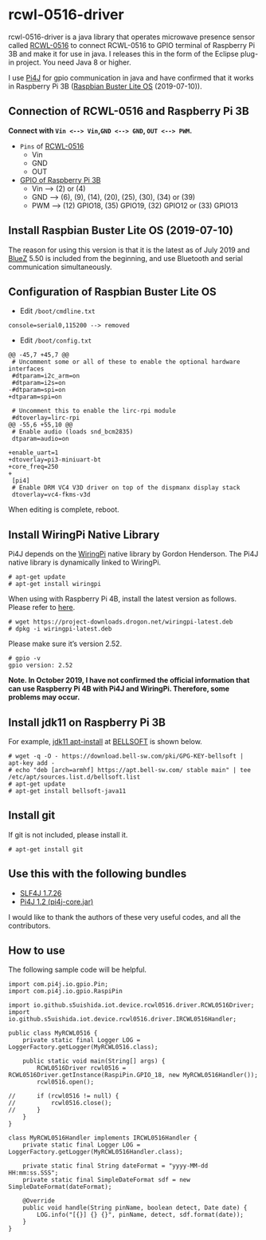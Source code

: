 # rcwl-0516-driver
rcwl-0516-driver is a java library that operates microwave presence sensor called [RCWL-0516](https://www.epitran.it/ebayDrive/datasheet/19.pdf) to connect RCWL-0516 to GPIO terminal of Raspberry Pi 3B and make it for use in java.
I releases this in the form of the Eclipse plug-in project.
You need Java 8 or higher.

I use [Pi4J](https://pi4j.com/)
for gpio communication in java and have confirmed that it works in Raspberry Pi 3B ([Raspbian Buster Lite OS](https://www.raspberrypi.org/downloads/raspbian/) (2019-07-10)).

## Connection of RCWL-0516 and Raspberry Pi 3B
**Connect with `Vin <--> Vin`,`GND <--> GND`, `OUT <--> PWM`.**
- `Pins` of [RCWL-0516](https://www.epitran.it/ebayDrive/datasheet/19.pdf)
  - Vin
  - GND
  - OUT
- [GPIO of Raspberry Pi 3B](https://www.raspberrypi.org/documentation/usage/gpio/README.md)
  - Vin --> (2) or (4)
  - GND --> (6), (9), (14), (20), (25), (30), (34) or (39)
  - PWM --> (12) GPIO18, (35) GPIO19, (32) GPIO12 or (33) GPIO13
  
## Install Raspbian Buster Lite OS (2019-07-10)
The reason for using this version is that it is the latest as of July 2019 and [BlueZ](http://www.bluez.org/) 5.50 is included from the beginning, and use Bluetooth and serial communication simultaneously.

## Configuration of Raspbian Buster Lite OS
- Edit `/boot/cmdline.txt`
```
console=serial0,115200 --> removed
```
- Edit `/boot/config.txt`
```
@@ -45,7 +45,7 @@
 # Uncomment some or all of these to enable the optional hardware interfaces
 #dtparam=i2c_arm=on
 #dtparam=i2s=on
-#dtparam=spi=on
+dtparam=spi=on
 
 # Uncomment this to enable the lirc-rpi module
 #dtoverlay=lirc-rpi
@@ -55,6 +55,10 @@
 # Enable audio (loads snd_bcm2835)
 dtparam=audio=on
 
+enable_uart=1
+dtoverlay=pi3-miniuart-bt
+core_freq=250
+
 [pi4]
 # Enable DRM VC4 V3D driver on top of the dispmanx display stack
 dtoverlay=vc4-fkms-v3d
```
When editing is complete, reboot.

## Install WiringPi Native Library
Pi4J depends on the [WiringPi](http://wiringpi.com/) native library by Gordon Henderson.
The Pi4J native library is dynamically linked to WiringPi.
```
# apt-get update
# apt-get install wiringpi
```
When using with Raspberry Pi 4B, install the latest version as follows.
Please refer to [here](http://wiringpi.com/wiringpi-updated-to-2-52-for-the-raspberry-pi-4b/).
```
# wget https://project-downloads.drogon.net/wiringpi-latest.deb
# dpkg -i wiringpi-latest.deb
```
Please make sure it’s version 2.52.
```
# gpio -v
gpio version: 2.52
```
**Note. In October 2019, I have not confirmed the official information that can use Raspberry Pi 4B with Pi4J and WiringPi. Therefore, some problems may occur.**

## Install jdk11 on Raspberry Pi 3B
For example, [jdk11 apt-install](https://apt.bell-sw.com/) at [BELLSOFT](https://bell-sw.com/) is shown below.
```
# wget -q -O - https://download.bell-sw.com/pki/GPG-KEY-bellsoft | apt-key add -
# echo "deb [arch=armhf] https://apt.bell-sw.com/ stable main" | tee /etc/apt/sources.list.d/bellsoft.list
# apt-get update
# apt-get install bellsoft-java11
```

## Install git
If git is not included, please install it.
```
# apt-get install git
```

## Use this with the following bundles
- [SLF4J 1.7.26](https://www.slf4j.org/)
- [Pi4J 1.2 (pi4j-core.jar)](https://pi4j.com/download/pi4j-1.2.zip)

I would like to thank the authors of these very useful codes, and all the contributors.

## How to use
The following sample code will be helpful.
```
import com.pi4j.io.gpio.Pin;
import com.pi4j.io.gpio.RaspiPin

import io.github.s5uishida.iot.device.rcwl0516.driver.RCWL0516Driver;
import io.github.s5uishida.iot.device.rcwl0516.driver.IRCWL0516Handler;

public class MyRCWL0516 {
    private static final Logger LOG = LoggerFactory.getLogger(MyRCWL0516.class);
    
    public static void main(String[] args) {
        RCWL0516Driver rcwl0516 = RCWL0516Driver.getInstance(RaspiPin.GPIO_18, new MyRCWL0516Handler());
        rcwl0516.open();

//      if (rcwl0516 != null) {
//          rcwl0516.close();
//      }
    }
}

class MyRCWL0516Handler implements IRCWL0516Handler {
    private static final Logger LOG = LoggerFactory.getLogger(MyRCWL0516Handler.class);

    private static final String dateFormat = "yyyy-MM-dd HH:mm:ss.SSS";
    private static final SimpleDateFormat sdf = new SimpleDateFormat(dateFormat);

    @Override
    public void handle(String pinName, boolean detect, Date date) {
        LOG.info("[{}] {} {}", pinName, detect, sdf.format(date));
    }
}
```
